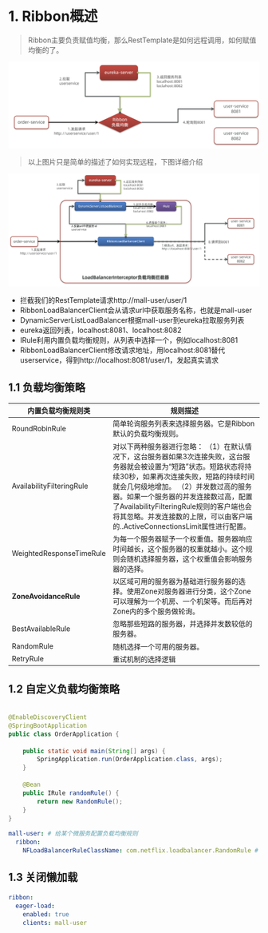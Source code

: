 # 1. Ribbon概述

> Ribbon主要负责赋值均衡，那么RestTemplate是如何远程调用，如何赋值均衡的了。

![](../../../../img/cloud1.png)

> 以上图片只是简单的描述了如何实现远程，下图详细介绍

![](../../../../img/cloud2.png)

- 拦截我们的RestTemplate请求http://mall-user/user/1
- RibbonLoadBalancerClient会从请求url中获取服务名称，也就是mall-user
- DynamicServerListLoadBalancer根据mall-user到eureka拉取服务列表
- eureka返回列表，localhost:8081、localhost:8082
- IRule利用内置负载均衡规则，从列表中选择一个，例如localhost:8081
- RibbonLoadBalancerClient修改请求地址，用localhost:8081替代userservice，得到http://localhost:8081/user/1，发起真实请求

## 1.1 负载均衡策略

| **内置负载均衡规则类**       | **规则描述**                                                 |
| ------------------------- | ------------------------------------------------------------ |
| RoundRobinRule            | 简单轮询服务列表来选择服务器。它是Ribbon默认的负载均衡规则。 |
| AvailabilityFilteringRule | 对以下两种服务器进行忽略： （1）在默认情况下，这台服务器如果3次连接失败，这台服务器就会被设置为“短路”状态。短路状态将持续30秒，如果再次连接失败，短路的持续时间就会几何级地增加。 （2）并发数过高的服务器。如果一个服务器的并发连接数过高，配置了AvailabilityFilteringRule规则的客户端也会将其忽略。并发连接数的上限，可以由客户端的<clientName>.<clientConfigNameSpace>.ActiveConnectionsLimit属性进行配置。 |
| WeightedResponseTimeRule  | 为每一个服务器赋予一个权重值。服务器响应时间越长，这个服务器的权重就越小。这个规则会随机选择服务器，这个权重值会影响服务器的选择。 |
| **ZoneAvoidanceRule**     | 以区域可用的服务器为基础进行服务器的选择。使用Zone对服务器进行分类，这个Zone可以理解为一个机房、一个机架等。而后再对Zone内的多个服务做轮询。 |
| BestAvailableRule         | 忽略那些短路的服务器，并选择并发数较低的服务器。             |
| RandomRule                | 随机选择一个可用的服务器。                                   |
| RetryRule                 | 重试机制的选择逻辑                                           |

## 1.2 自定义负载均衡策略

```java

@EnableDiscoveryClient
@SpringBootApplication
public class OrderApplication {

    public static void main(String[] args) {
        SpringApplication.run(OrderApplication.class, args);
    }

    @Bean
    public IRule randomRule() {
        return new RandomRule();
    }
}
```

```yaml
mall-user: # 给某个微服务配置负载均衡规则
  ribbon:
    NFLoadBalancerRuleClassName: com.netflix.loadbalancer.RandomRule # 负载均衡规则
```

## 1.3 关闭懒加载

```yaml
ribbon:
  eager-load:
    enabled: true
    clients: mall-user
```